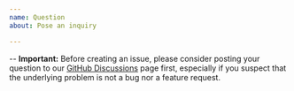 ```yaml
---
name: Question
about: Pose an inquiry

---
```


--
**Important:** Before creating an issue, please consider posting your question to our [GitHub Discussions](https://github.com/prkumar/uplink/discussions) page first, especially if you suspect that the underlying problem is not a bug nor a feature request.
